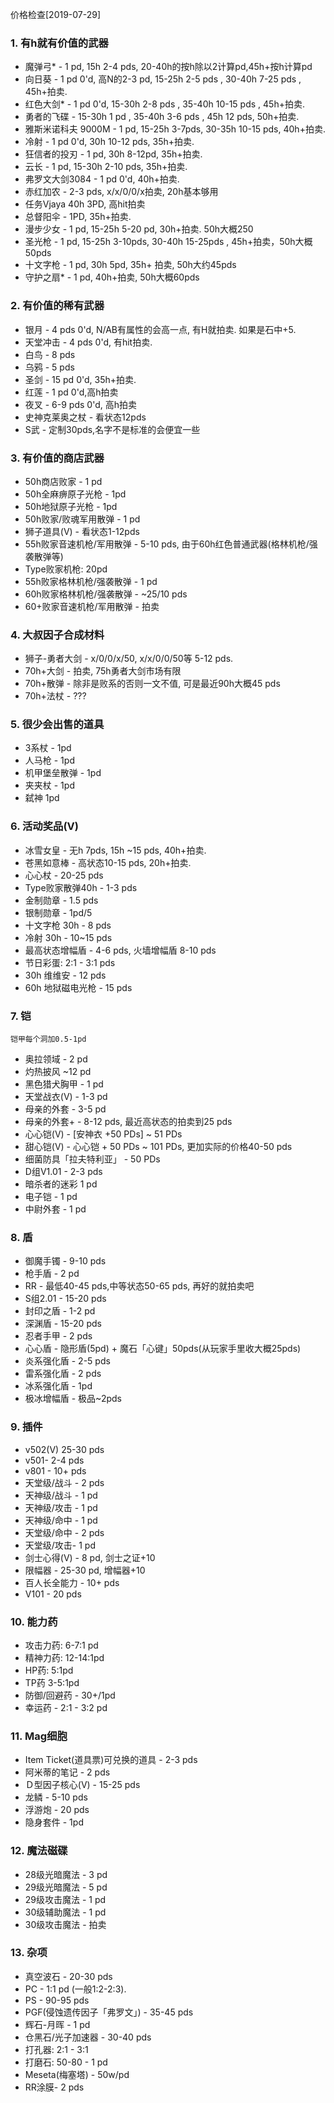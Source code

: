 价格检查[2019-07-29]

### 1. 有h就有价值的武器
* 魔弹弓* - 1 pd, 15h 2-4 pds, 20-40h的按h除以2计算pd,45h+按h计算pd
* 向日葵 - 1 pd 0'd, 高N的2-3 pd, 15-25h 2-5 pds , 30-40h 7-25 pds , 45h+拍卖.
* 红色大剑* - 1 pd 0'd, 15-30h 2-8 pds , 35-40h 10-15 pds , 45h+拍卖.
* 勇者的飞碟 - 15-30h 1 pd , 35-40h 3-6 pds , 45h 12 pds, 50h+拍卖.
* 雅斯米诺科夫 9000M - 1 pd, 15-25h 3-7pds, 30-35h 10-15 pds, 40h+拍卖.
* 冷射 - 1 pd 0'd, 30h 10-12 pds, 35h+拍卖. 
* 狂信者的投刃 - 1 pd, 30h 8-12pd, 35h+拍卖.
* 云长 - 1 pd, 15-30h 2-10 pds, 35h+拍卖.
* 弗罗文大剑3084 - 1 pd 0'd, 40h+拍卖.
* 赤红加农 - 2-3 pds, x/x/0/0/x拍卖, 20h基本够用
* 任务Vjaya 40h 3PD, 高hit拍卖
* 总督阳伞 - 1PD, 35h+拍卖.
* 漫步少女 - 1 pd, 15-25h 5-20 pd, 30h+拍卖. 50h大概250
* 圣光枪 - 1 pd, 15-25h 3-10pds, 30-40h 15-25pds , 45h+拍卖，50h大概50pds
* 十文字枪 - 1 pd, 30h 5pd, 35h+ 拍卖, 50h大约45pds
* 守护之扇* - 1 pd, 40h+拍卖, 50h大概60pds

### 2. 有价值的稀有武器
    
* 银月 - 4 pds 0'd, N/AB有属性的会高一点, 有H就拍卖. 如果是石中+5.
* 天堂冲击 - 4 pds 0'd, 有hit拍卖.
* 白鸟 - 8 pds
* 乌鸦 - 5 pds
* 圣剑 - 15 pd 0'd, 35h+拍卖.
* 红莲 - 1 pd 0'd,高h拍卖
* 夜叉 - 6-9 pds 0'd, 高h拍卖
* 史神克莱奥之杖 - 看状态12pds
* S武 - 定制30pds,名字不是标准的会便宜一些

### 3. 有价值的商店武器
    
* 50h商店败家 - 1 pd
* 50h全麻痹原子光枪 - 1pd
* 50h地狱原子光枪 - 1pd
* 50h败家/败魂军用散弹 - 1 pd
* 狮子道具(V) - 看状态1-12pds
* 55h败家音速机枪/军用散弹 - 5-10 pds, 由于60h红色普通武器(格林机枪/强袭散弹等)
* Type败家机枪: 20pd
* 55h败家格林机枪/强袭散弹 - 1 pd
* 60h败家格林机枪/强袭散弹 - ~25/10 pds
* 60+败家音速机枪/军用散弹 - 拍卖

### 4. 大叔因子合成材料
    
* 狮子-勇者大剑 -   x/0/0/x/50, x/x/0/0/50等 5-12 pds.
* 70h+大剑 - 拍卖, 75h勇者大剑市场有限
* 70h+散弹 - 除非是败系的否则一文不值, 可是最近90h大概45 pds
* 70h+法杖 - ???

### 5. 很少会出售的道具
    
* 3系杖 - 1pd
* 人马枪 - 1pd
* 机甲堡垒散弹 - 1pd
* 夹夹杖 - 1pd
* 弑神 1pd

### 6. 活动奖品(V)
    
* 冰雪女皇 - 无h 7pds, 15h ~15 pds, 40h+拍卖.
* 苍黑如意棒 - 高状态10-15 pds, 20h+拍卖.
* 心心杖 - 20-25 pds
* Type败家散弹40h - 1-3 pds
* 金制勋章 - 1.5 pds
* 银制勋章 - 1pd/5
* 十文字枪 30h - 8 pds
* 冷射 30h - 10~15 pds
* 最高状态增幅盾 - 4-6 pds, 火墙增幅盾 8-10 pds
* 节日彩蛋: 2:1 - 3:1 pds
* 30h 维维安 - 12 pds
* 60h 地狱磁电光枪 - 15 pds


### 7. 铠  
`铠甲每个洞加0.5-1pd`  
* 奥拉领域 - 2 pd
* 灼热披风 ~12 pd
* 黑色猎犬胸甲 - 1 pd
* 天堂战衣(V) - 1-3 pd
* 母亲的外套 - 3-5 pd
* 母亲的外套+ - 8-12 pds, 最近高状态的拍卖到25 pds
* 心心铠(V) - [安神衣 +50 PDs] ~ 51 PDs
* 甜心铠(V) - 心心铠 + 50 PDs ~ 101 PDs, 更加实际的价格40-50 pds
* 细菌防具「拉夫特利亚」 - 50 PDs
* D组V1.01 - 2-3 pds
* 暗杀者的迷彩 1 pd
* 电子铠 - 1 pd
* 中尉外套 - 1 pd

### 8. 盾
    
* 御魔手镯 - 9-10 pds
* 枪手盾 - 2 pd
* RR - 最低40-45 pds,中等状态50-65 pds, 再好的就拍卖吧
* S组2.01 - 15-20 pds
* 封印之盾 - 1-2 pd
* 深渊盾 - 15-20 pds
* 忍者手甲 - 2 pds
* 心心盾 - 隐形盾(5pd) + 魔石「心键」50pds(从玩家手里收大概25pds)
* 炎系强化盾 - 2-5 pds
* 雷系强化盾 - 2 pds
* 冰系强化盾 - 1pd 
* 极冰增幅盾 - 极品~2pds

### 9. 插件
    
* v502(V) 25-30 pds
* v501- 2-4 pds
* v801 - 10+ pds
* 天堂级/战斗 - 2 pds
* 天神级/战斗 - 1 pd
* 天神级/攻击 - 1 pd
* 天神级/命中 - 1 pd
* 天堂级/命中 - 2 pds
* 天堂级/攻击- 1 pd
* 剑士心得(V) - 8 pd, 剑士之证+10
* 限幅器 - 25-30 pd, 增幅器+10
* 百人长全能力 - 10+ pds
* V101 - 20 pds

### 10. 能力药
    
* 攻击力药: 6-7:1 pd
* 精神力药: 12-14:1pd
* HP药: 5:1pd
* TP药 3-5:1pd
* 防御/回避药 - 30+/1pd
* 幸运药 - 2:1 - 3:2 pd

### 11. Mag细胞
    
* Item Ticket(道具票)可兑换的道具 - 2-3 pds
* 阿米蒂的笔记 - 2 pds
* Ｄ型因子核心(V) - 15-25 pds
* 龙鳞 - 5-10 pds
* 浮游炮 - 20 pds
* 隐身套件 - 1pd

### 12. 魔法磁碟
    
* 28级光暗魔法 - 3 pd
* 29级光暗魔法 - 5 pd
* 29级攻击魔法 - 1 pd
* 30级辅助魔法 - 1 pd
* 30级攻击魔法 - 拍卖

### 13. 杂项
    
* 真空波石 - 20-30 pds
* PC - 1:1 pd (一般1:2-2:3).
* PS - 90-95 pds
* PGF(侵蚀遗传因子「弗罗文」) - 35-45 pds
* 辉石-月晖 - 1 pd
* 仓黑石/光子加速器 - 30-40 pds
* 打孔器: 2:1 - 3:1
* 打磨石: 50-80 - 1 pd
* Meseta(梅塞塔) - 50w/pd
* RR涂膜- 2 pds
